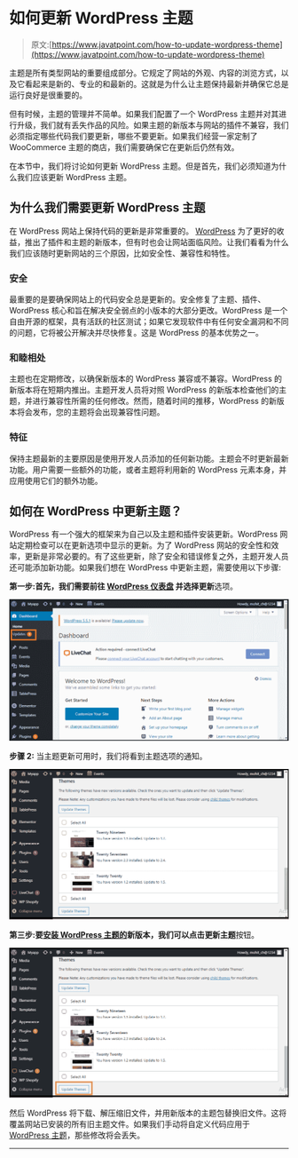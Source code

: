 # 如何更新 WordPress 主题

> 原文:[https://www.javatpoint.com/how-to-update-wordpress-theme](https://www.javatpoint.com/how-to-update-wordpress-theme)

主题是所有类型网站的重要组成部分。它规定了网站的外观、内容的浏览方式，以及它看起来是新的、专业的和最新的。这就是为什么让主题保持最新并确保它总是运行良好是很重要的。

但有时候，主题的管理并不简单。如果我们配置了一个 WordPress 主题并对其进行升级，我们就有丢失作品的风险。如果主题的新版本与网站的插件不兼容，我们必须指定哪些代码我们要更新，哪些不要更新。如果我们经营一家定制了 WooCommerce 主题的商店，我们需要确保它在更新后仍然有效。

在本节中，我们将讨论如何更新 WordPress 主题。但是首先，我们必须知道为什么我们应该更新 WordPress 主题。

## 为什么我们需要更新 WordPress 主题

在 WordPress 网站上保持代码的更新是非常重要的。 [WordPress](https://www.javatpoint.com/wordpress-tutorial) 为了更好的收益，推出了插件和主题的新版本，但有时也会让网站面临风险。让我们看看为什么我们应该随时更新网站的三个原因，比如安全性、兼容性和特性。

### 安全

最重要的是要确保网站上的代码安全总是更新的。安全修复了主题、插件、WordPress 核心和旨在解决安全弱点的小版本的大部分更改。WordPress 是一个自由开源的框架，具有活跃的社区测试；如果它发现软件中有任何安全漏洞和不同的问题，它将被公开解决并尽快修复。这是 WordPress 的基本优势之一。

### 和睦相处

主题也在定期修改，以确保新版本的 WordPress 兼容或不兼容。WordPress 的新版本将在短期内推出。主题开发人员将对照 WordPress 的新版本检查他们的主题，并进行兼容性所需的任何修改。然而，随着时间的推移，WordPress 的新版本将会发布，您的主题将会出现兼容性问题。

### 特征

保持主题最新的主要原因是使用开发人员添加的任何新功能。主题会不时更新最新功能。用户需要一些额外的功能，或者主题将利用新的 WordPress 元素本身，并应用使用它们的额外功能。

## 如何在 WordPress 中更新主题？

WordPress 有一个强大的框架来为自己以及主题和插件安装更新。WordPress 网站定期检查可以在更新选项中显示的更新。为了 WordPress 网站的安全性和效率，更新是非常必要的。有了这些更新，除了安全和错误修复之外，主题开发人员还可能添加新功能。如果我们想在 WordPress 中更新主题，需要使用以下步骤:

**第一步:**首先，我们需要前往 **[WordPress 仪表盘](https://www.javatpoint.com/wordpress-dashboard)** 并选择**更新**选项。

![How to Update WordPress Themes](img/e7790126274f806a3461825a28b843e3.png)

**步骤 2:** 当主题更新可用时，我们将看到主题选项的通知。

![How to Update WordPress Themes](img/e20ec40f3a673a6bc85f2adc88511a90.png)

**第三步:**要[安装 WordPress 主题的](https://www.javatpoint.com/how-to-install-wordpress-themes)新版本，我们可以点击**更新主题**按钮。

![How to Update WordPress Themes](img/7b947c1fe2acb7c05f53db21d8180da9.png)

然后 WordPress 将下载、解压缩旧文件，并用新版本的主题包替换旧文件。这将覆盖网站已安装的所有旧主题文件。如果我们手动将自定义代码应用于 [WordPress 主题](https://www.javatpoint.com/wordpress-theme)，那些修改将会丢失。

* * *